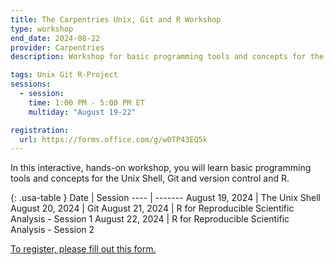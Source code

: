 ```yaml
---
title: The Carpentries Unix, Git and R Workshop
type: workshop
end_date: 2024-08-22 
provider: Carpentries
description: Workshop for basic programming tools and concepts for the Unix Shell, Git and version control and R.

tags: Unix Git R-Project
sessions: 
  - session:
    time: 1:00 PM - 5:00 PM ET
    multiday: "August 19-22"

registration: 
  url: https://forms.office.com/g/w0TP43EQ5k
---
```


In this interactive, hands-on workshop, you will learn basic programming tools and concepts for the Unix Shell, Git and version control and R.
<!--excerpt-->

{: .usa-table }
 Date | Session 
 ---- | ------- 
 August 19, 2024 | The Unix Shell 
 August 20, 2024 | Git 
 August 21, 2024 | R for Reproducible Scientific Analysis - Session 1 
 August 22, 2024 | R for Reproducible Scientific Analysis - Session 2 



[To register, please fill out this form.](https://forms.office.com/g/w0TP43EQ5k)
